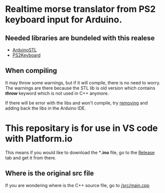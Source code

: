 # Realtime morse translator from PS2 keyboard input for Arduino. 
## Needed libraries are bundeled with this realese
+ [ArduinoSTL](https://github.com/mike-matera/ArduinoSTL)
+ [PS2Keyboard](https://github.com/PaulStoffregen/PS2Keyboard)
## When compiling
It may throw some warnings, but if it will compile, there is no need to worry. The warnings are there because the STL lib is old version which contains ***throw*** keyword which is not used in C++ anymore. 

If there will be error with the libs and won't compile, try [removing](https://stackoverflow.com/questions/16752806/how-do-i-remove-a-library-from-the-arduino-environment) and adding back the libs in the Arduino IDE.

# This repositary is for use in VS code with Platform.io
This means if you would like to download the ***.ino** file, go to the [Release](https://github.com/pikachuface/ArduinoMorseTranslator/releases) tab and get it from there.
## Where is the original src file
If you are wondering where is the C++ source file, go to [/src/main.cpp](/src/main.cpp)

